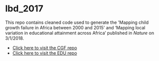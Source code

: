 # lbd_2017

This repo contains cleaned code used to generate the 'Mapping child growth failure in Africa between 2000 and 2015' and ‘Mapping local variation in educational attainment across Africa’ published in _Nature_ on 3/1/2018.

* [Click here to visit the CGF repo](https://github.com/miker985/lbd_2017/tree/cgf/)
* [Click here to visit the EDU repo](https://github.com/miker985/lbd_2017/tree/edu/)
